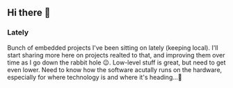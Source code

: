 ## Hi there 👋

<!--
**gvnwltrs/gvnwltrs** is a ✨ _special_ ✨ repository because its `README.md` (this file) appears on your GitHub profile.

Here are some ideas to get you started:

- 🔭 I’m currently working on ...
- 🌱 I’m currently learning ...
- 👯 I’m looking to collaborate on ...
- 🤔 I’m looking for help with ...
- 💬 Ask me about ...
- 📫 How to reach me: ...
- 😄 Pronouns: ...
- ⚡ Fun fact: ...
-->

### Lately

Bunch of embedded projects I've been sitting on lately (keeping local). I'll start sharing more here on projects realted to that, and improving them over time as I go down the rabbit hole 😉. Low-level stuff is great, but need to get even lower. Need to know how the software acutally runs on the hardware, especially for where technology is and where it's heading...🧐
